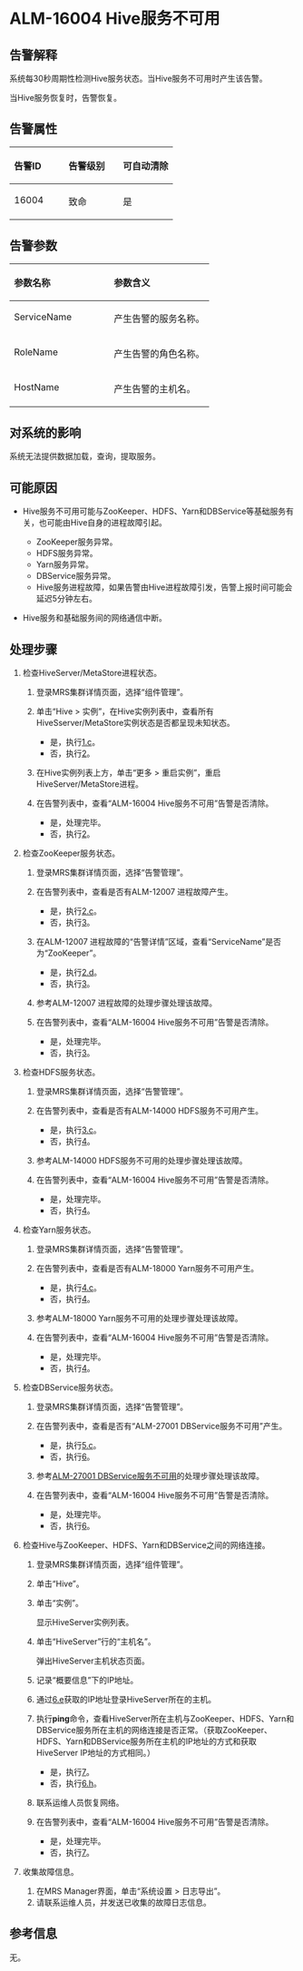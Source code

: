 # ALM-16004 Hive服务不可用<a name="alm_16004"></a>

## 告警解释<a name="zh-cn_topic_0191813910_section28799665"></a>

系统每30秒周期性检测Hive服务状态。当Hive服务不可用时产生该告警。

当Hive服务恢复时，告警恢复。

## 告警属性<a name="zh-cn_topic_0191813910_section57870399"></a>

<a name="zh-cn_topic_0191813910_table22774600"></a>
<table><thead align="left"><tr id="zh-cn_topic_0191813910_row4640007"><th class="cellrowborder" valign="top" width="33.33333333333333%" id="mcps1.1.4.1.1"><p id="zh-cn_topic_0191813910_p40296320"><a name="zh-cn_topic_0191813910_p40296320"></a><a name="zh-cn_topic_0191813910_p40296320"></a>告警ID</p>
</th>
<th class="cellrowborder" valign="top" width="33.33333333333333%" id="mcps1.1.4.1.2"><p id="zh-cn_topic_0191813910_p42776493"><a name="zh-cn_topic_0191813910_p42776493"></a><a name="zh-cn_topic_0191813910_p42776493"></a>告警级别</p>
</th>
<th class="cellrowborder" valign="top" width="33.33333333333333%" id="mcps1.1.4.1.3"><p id="zh-cn_topic_0191813910_p42343927"><a name="zh-cn_topic_0191813910_p42343927"></a><a name="zh-cn_topic_0191813910_p42343927"></a>可自动清除</p>
</th>
</tr>
</thead>
<tbody><tr id="zh-cn_topic_0191813910_row7306053"><td class="cellrowborder" valign="top" width="33.33333333333333%" headers="mcps1.1.4.1.1 "><p id="zh-cn_topic_0191813910_p54919424"><a name="zh-cn_topic_0191813910_p54919424"></a><a name="zh-cn_topic_0191813910_p54919424"></a>16004</p>
</td>
<td class="cellrowborder" valign="top" width="33.33333333333333%" headers="mcps1.1.4.1.2 "><p id="zh-cn_topic_0191813910_p19288335"><a name="zh-cn_topic_0191813910_p19288335"></a><a name="zh-cn_topic_0191813910_p19288335"></a>致命</p>
</td>
<td class="cellrowborder" valign="top" width="33.33333333333333%" headers="mcps1.1.4.1.3 "><p id="zh-cn_topic_0191813910_p18851291"><a name="zh-cn_topic_0191813910_p18851291"></a><a name="zh-cn_topic_0191813910_p18851291"></a>是</p>
</td>
</tr>
</tbody>
</table>

## 告警参数<a name="zh-cn_topic_0191813910_section51071544"></a>

<a name="zh-cn_topic_0191813910_table50559563"></a>
<table><thead align="left"><tr id="zh-cn_topic_0191813910_row19612160"><th class="cellrowborder" valign="top" width="50%" id="mcps1.1.3.1.1"><p id="zh-cn_topic_0191813910_p45081147"><a name="zh-cn_topic_0191813910_p45081147"></a><a name="zh-cn_topic_0191813910_p45081147"></a>参数名称</p>
</th>
<th class="cellrowborder" valign="top" width="50%" id="mcps1.1.3.1.2"><p id="zh-cn_topic_0191813910_p27694303"><a name="zh-cn_topic_0191813910_p27694303"></a><a name="zh-cn_topic_0191813910_p27694303"></a>参数含义</p>
</th>
</tr>
</thead>
<tbody><tr id="zh-cn_topic_0191813910_row28646034"><td class="cellrowborder" valign="top" width="50%" headers="mcps1.1.3.1.1 "><p id="zh-cn_topic_0191813910_p38627455"><a name="zh-cn_topic_0191813910_p38627455"></a><a name="zh-cn_topic_0191813910_p38627455"></a>ServiceName</p>
</td>
<td class="cellrowborder" valign="top" width="50%" headers="mcps1.1.3.1.2 "><p id="zh-cn_topic_0191813910_p41816140"><a name="zh-cn_topic_0191813910_p41816140"></a><a name="zh-cn_topic_0191813910_p41816140"></a>产生告警的服务名称。</p>
</td>
</tr>
<tr id="zh-cn_topic_0191813910_row40800942"><td class="cellrowborder" valign="top" width="50%" headers="mcps1.1.3.1.1 "><p id="zh-cn_topic_0191813910_p16541999"><a name="zh-cn_topic_0191813910_p16541999"></a><a name="zh-cn_topic_0191813910_p16541999"></a>RoleName</p>
</td>
<td class="cellrowborder" valign="top" width="50%" headers="mcps1.1.3.1.2 "><p id="zh-cn_topic_0191813910_p64833508"><a name="zh-cn_topic_0191813910_p64833508"></a><a name="zh-cn_topic_0191813910_p64833508"></a>产生告警的角色名称。</p>
</td>
</tr>
<tr id="zh-cn_topic_0191813910_row46630661"><td class="cellrowborder" valign="top" width="50%" headers="mcps1.1.3.1.1 "><p id="zh-cn_topic_0191813910_p18987236"><a name="zh-cn_topic_0191813910_p18987236"></a><a name="zh-cn_topic_0191813910_p18987236"></a>HostName</p>
</td>
<td class="cellrowborder" valign="top" width="50%" headers="mcps1.1.3.1.2 "><p id="zh-cn_topic_0191813910_p61571180"><a name="zh-cn_topic_0191813910_p61571180"></a><a name="zh-cn_topic_0191813910_p61571180"></a>产生告警的主机名。</p>
</td>
</tr>
</tbody>
</table>

## 对系统的影响<a name="zh-cn_topic_0191813910_section56990719"></a>

系统无法提供数据加载，查询，提取服务。

## 可能原因<a name="zh-cn_topic_0191813910_section43154428"></a>

-   Hive服务不可用可能与ZooKeeper、HDFS、Yarn和DBService等基础服务有关，也可能由Hive自身的进程故障引起。
    -   ZooKeeper服务异常。
    -   HDFS服务异常。
    -   Yarn服务异常。
    -   DBService服务异常。
    -   Hive服务进程故障，如果告警由Hive进程故障引发，告警上报时间可能会延迟5分钟左右。

-   Hive服务和基础服务间的网络通信中断。

## 处理步骤<a name="zh-cn_topic_0191813910_section52845536"></a>

1.  检查HiveServer/MetaStore进程状态。
    1.  登录MRS集群详情页面，选择“组件管理”。
    2.  单击“Hive \> 实例”，在Hive实例列表中，查看所有HiveSserver/MetaStore实例状态是否都呈现未知状态。
        -   是，执行[1.c](#zh-cn_topic_0191813910_li15736882153452)。
        -   否，执行[2](#zh-cn_topic_0191813910_li63276134153458)。

    3.  <a name="zh-cn_topic_0191813910_li15736882153452"></a>在Hive实例列表上方，单击“更多 \> 重启实例”，重启HiveServer/MetaStore进程。
    4.  在告警列表中，查看“ALM-16004 Hive服务不可用”告警是否清除。
        -   是，处理完毕。
        -   否，执行[2](#zh-cn_topic_0191813910_li63276134153458)。

2.  <a name="zh-cn_topic_0191813910_li63276134153458"></a>检查ZooKeeper服务状态。
    1.  登录MRS集群详情页面，选择“告警管理”。
    2.  在告警列表中，查看是否有ALM-12007 进程故障产生。
        -   是，执行[2.c](#zh-cn_topic_0191813910_li17867059153452)。
        -   否，执行[3](#zh-cn_topic_0191813910_li315441715352)。

    3.  <a name="zh-cn_topic_0191813910_li17867059153452"></a>在ALM-12007 进程故障的“告警详情”区域，查看“ServiceName”是否为“ZooKeeper”。
        -   是，执行[2.d](#zh-cn_topic_0191813910_li26585804153452)。
        -   否，执行[3](#zh-cn_topic_0191813910_li315441715352)。

    4.  <a name="zh-cn_topic_0191813910_li26585804153452"></a>参考ALM-12007 进程故障的处理步骤处理该故障。
    5.  在告警列表中，查看“ALM-16004 Hive服务不可用”告警是否清除。
        -   是，处理完毕。
        -   否，执行[3](#zh-cn_topic_0191813910_li315441715352)。

3.  <a name="zh-cn_topic_0191813910_li315441715352"></a>检查HDFS服务状态。
    1.  登录MRS集群详情页面，选择“告警管理”。
    2.  在告警列表中，查看是否有ALM-14000 HDFS服务不可用产生。
        -   是，执行[3.c](#zh-cn_topic_0191813910_li2196200153452)。
        -   否，执行[4](#zh-cn_topic_0191813910_li3789476315357)。

    3.  <a name="zh-cn_topic_0191813910_li2196200153452"></a>参考ALM-14000 HDFS服务不可用的处理步骤处理该故障。
    4.  在告警列表中，查看“ALM-16004 Hive服务不可用”告警是否清除。
        -   是，处理完毕。
        -   否，执行[4](#zh-cn_topic_0191813910_li3789476315357)。

4.  <a name="zh-cn_topic_0191813910_li3789476315357"></a>检查Yarn服务状态。
    1.  登录MRS集群详情页面，选择“告警管理”。
    2.  在告警列表中，查看是否有ALM-18000 Yarn服务不可用产生。
        -   是，执行[4.c](#zh-cn_topic_0191813910_li64260695153452)。
        -   否，执行[4](#zh-cn_topic_0191813910_li3789476315357)。

    3.  <a name="zh-cn_topic_0191813910_li64260695153452"></a>参考ALM-18000 Yarn服务不可用的处理步骤处理该故障。
    4.  在告警列表中，查看“ALM-16004 Hive服务不可用”告警是否清除。
        -   是，处理完毕。
        -   否，执行[4](#zh-cn_topic_0191813910_li3789476315357)。

5.  检查DBService服务状态。
    1.  登录MRS集群详情页面，选择“告警管理”。
    2.  在告警列表中，查看是否有“ALM-27001 DBService服务不可用”产生。
        -   是，执行[5.c](#zh-cn_topic_0191813910_li19704975153452)。
        -   否，执行[6](#zh-cn_topic_0191813910_li23165657153517)。

    3.  <a name="zh-cn_topic_0191813910_li19704975153452"></a>参考[ALM-27001 DBService服务不可用](ALM-27001-DBService服务不可用-72.md)的处理步骤处理该故障。
    4.  在告警列表中，查看“ALM-16004 Hive服务不可用”告警是否清除。
        -   是，处理完毕。
        -   否，执行[6](#zh-cn_topic_0191813910_li23165657153517)。

6.  <a name="zh-cn_topic_0191813910_li23165657153517"></a>检查Hive与ZooKeeper、HDFS、Yarn和DBService之间的网络连接。
    1.  登录MRS集群详情页面，选择“组件管理”。
    2.  单击“Hive”。
    3.  单击“实例”。

        显示HiveServer实例列表。

    4.  单击“HiveServer”行的“主机名”。

        弹出HiveServer主机状态页面。

    5.  <a name="zh-cn_topic_0191813910_li39788839153452"></a>记录“概要信息”下的IP地址。
    6.  通过[6.e](#zh-cn_topic_0191813910_li39788839153452)获取的IP地址登录HiveServer所在的主机。
    7.  执行**ping**命令，查看HiveServer所在主机与ZooKeeper、HDFS、Yarn和DBService服务所在主机的网络连接是否正常。（获取ZooKeeper、HDFS、Yarn和DBService服务所在主机的IP地址的方式和获取HiveServer IP地址的方式相同。）
        -   是，执行[7](#zh-cn_topic_0191813910_li572522141314)。
        -   否，执行[6.h](#zh-cn_topic_0191813910_li44761520153452)。

    8.  <a name="zh-cn_topic_0191813910_li44761520153452"></a>联系运维人员恢复网络。
    9.  在告警列表中，查看“ALM-16004 Hive服务不可用”告警是否清除。
        -   是，处理完毕。
        -   否，执行[7](#zh-cn_topic_0191813910_li572522141314)。

7.  <a name="zh-cn_topic_0191813910_li572522141314"></a>收集故障信息。
    1.  在MRS Manager界面，单击“系统设置 \> 日志导出”。
    2.  请联系运维人员，并发送已收集的故障日志信息。


## 参考信息<a name="zh-cn_topic_0191813910_section5847780"></a>

无。

